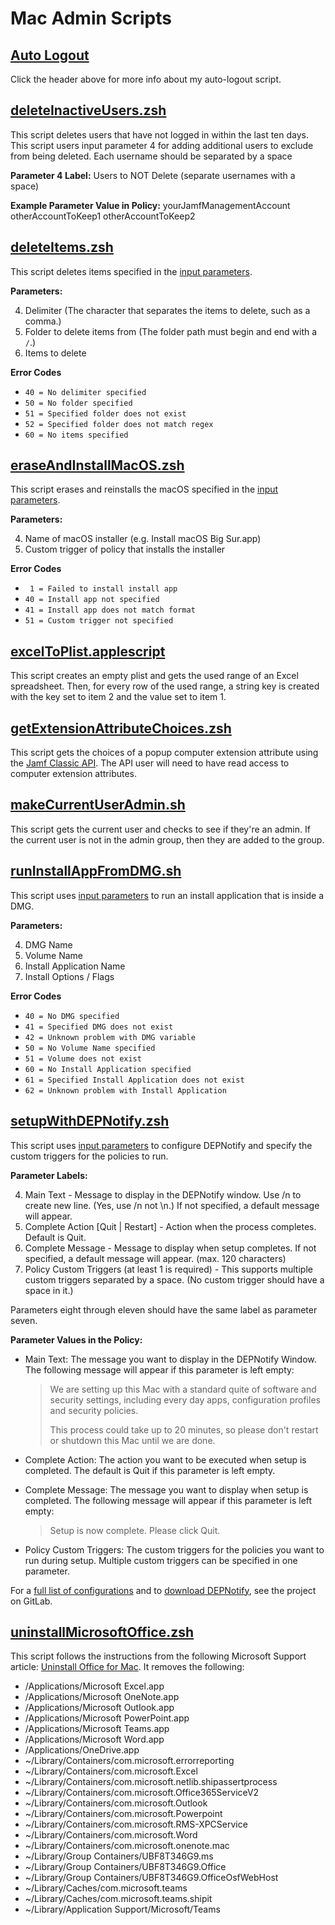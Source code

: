 # Mac Admin Scripts

## [Auto Logout](https://github.com/SKeenan07/mac-admin-scripts/tree/main/auto-logout)

Click the header above for more info about my auto-logout script. 

## [deleteInactiveUsers.zsh](https://github.com/SKeenan07/mac-admin-scripts/blob/main/deleteInactiveUsers.zsh)

This script deletes users that have not logged in within the last ten days. This script users input parameter 4 for adding additional users to exclude from being deleted. Each username should be separated by a space

**Parameter 4 Label:** Users to NOT Delete (separate usernames with a space)

**Example Parameter Value in Policy:** yourJamfManagementAccount otherAccountToKeep1 otherAccountToKeep2

## [deleteItems.zsh](https://github.com/SKeenan07/mac-admin-scripts/blob/main/deleteItems.zsh)

This script deletes items specified in the [input parameters](https://www.jamf.com/jamf-nation/articles/146/script-parameters).

**Parameters:**

4. Delimiter (The character that separates the items to delete, such as a comma.)
5. Folder to delete items from (The folder path must begin and end with a `/`.)
6. Items to delete

**Error Codes**

- `40 = No delimiter specified`
- `50 = No folder specified`
- `51 = Specified folder does not exist`
- `52 = Specified folder does not match regex`
- `60 = No items specified`

## [eraseAndInstallMacOS.zsh](https://github.com/SKeenan07/mac-admin-scripts/blob/main/eraseAndInstallMacOS.zsh)

This script erases and reinstalls the macOS specified in the [input parameters](https://www.jamf.com/jamf-nation/articles/146/script-parameters). 

**Parameters:**

4. Name of macOS installer (e.g. Install macOS Big Sur.app)
5. Custom trigger of policy that installs the installer

**Error Codes**

- ` 1 = Failed to install install app`
- `40 = Install app not specified`
- `41 = Install app does not match format`
- `51 = Custom trigger not specified`

## [excelToPlist.applescript](https://github.com/SKeenan07/mac-admin-scripts/blob/main/excelToPlist.applescript)

This script creates an empty plist and gets the used range of an Excel spreadsheet. Then, for every row of the used range, a string key is created with the key set to item 2 and the value set to item 1. 

## [getExtensionAttributeChoices.zsh](https://github.com/SKeenan07/mac-admin-scripts/blob/main/getExtensionAttributeChoices.zsh)

This script gets the choices of a popup computer extension attribute using the [Jamf Classic API](https://www.jamf.com/developers/apis/classic/). The API user will need to have read access to computer extension attributes. 

## [makeCurrentUserAdmin.sh](https://github.com/SKeenan07/mac-admin-scripts/blob/main/makeCurrentUserAdmin.sh)

This script gets the current user and checks to see if they're an admin. If the current user is not in the admin group, then they are added to the group. 

## [runInstallAppFromDMG.sh](https://github.com/SKeenan07/mac-admin-scripts/blob/main/runInstallAppFromDMG.sh)

This script uses [input parameters](https://www.jamf.com/jamf-nation/articles/146/script-parameters) to run an install application that is inside a DMG. 

**Parameters:**

4. DMG Name
5. Volume Name
6. Install Application Name
7. Install Options / Flags

**Error Codes**

- `40 = No DMG specified`
- `41 = Specified DMG does not exist`
- `42 = Unknown problem with DMG variable`
- `50 = No Volume Name specified`
- `51 = Volume does not exist`
- `60 = No Install Application specified`
- `61 = Specified Install Application does not exist`
- `62 = Unknown problem with Install Application`

## [setupWithDEPNotify.zsh](https://github.com/SKeenan07/mac-admin-scripts/blob/main/setupWithDEPNotify.zsh)

This script uses [input parameters](https://www.jamf.com/jamf-nation/articles/146/script-parameters) to configure DEPNotify and specify the custom triggers for the policies to run.

**Parameter Labels:**

4. Main Text - Message to display in the DEPNotify window. Use /n to create new line. (Yes, use /n not \n.) If not specified, a default message will appear.
5. Complete Action [Quit | Restart] - Action when the process completes. Default is Quit.
6. Complete Message - Message to display when setup completes. If not specified, a default message will appear. (max. 120 characters)
7. Policy Custom Triggers (at least 1 is required) - This supports multiple custom triggers separated by a space. (No custom trigger should have a space in it.)

Parameters eight through eleven should have the same label as parameter seven.

**Parameter Values in the Policy:**

- Main Text: The message you want to display in the DEPNotify Window. The following message will appear if this parameter is left empty:

  > We are setting up this Mac with a standard quite of software and security settings, including every day apps, configuration profiles and security policies. 
  >
  > This process could take up to 20 minutes, so please don't restart or shutdown this Mac until we are done.
  
- Complete Action: The action you want to be executed when setup is completed. The default is Quit if this parameter is left empty. 
- Complete Message: The message you want to display when setup is completed. The following message will appear if this parameter is left empty: 

  > Setup is now complete. Please click Quit.
  
- Policy Custom Triggers: The custom triggers for the policies you want to run during setup. Multiple custom triggers can be specified in one parameter. 

For a [full list of configurations](https://gitlab.com/Mactroll/DEPNotify) and to [download DEPNotify](https://gitlab.com/Mactroll/DEPNotify/-/releases), see the project on GitLab. 

## [uninstallMicrosoftOffice.zsh](https://github.com/SKeenan07/mac-admin-scripts/blob/main/uninstallMicrosoftOffice.zsh)

This script follows the instructions from the following Microsoft Support article: [Uninstall Office for Mac](https://support.microsoft.com/en-us/office/uninstall-office-for-mac-eefa1199-5b58-43af-8a3d-b73dc1a8cae3). It removes the following:

- /Applications/Microsoft Excel.app
- /Applications/Microsoft OneNote.app
- /Applications/Microsoft Outlook.app
- /Applications/Microsoft PowerPoint.app
- /Applications/Microsoft Teams.app
- /Applications/Microsoft Word.app
- /Applications/OneDrive.app
- ~/Library/Containers/com.microsoft.errorreporting
- ~/Library/Containers/com.microsoft.Excel
- ~/Library/Containers/com.microsoft.netlib.shipassertprocess
- ~/Library/Containers/com.microsoft.Office365ServiceV2
- ~/Library/Containers/com.microsoft.Outlook
- ~/Library/Containers/com.microsoft.Powerpoint
- ~/Library/Containers/com.microsoft.RMS-XPCService
- ~/Library/Containers/com.microsoft.Word
- ~/Library/Containers/com.microsoft.onenote.mac
- ~/Library/Group Containers/UBF8T346G9.ms
- ~/Library/Group Containers/UBF8T346G9.Office
- ~/Library/Group Containers/UBF8T346G9.OfficeOsfWebHost
- ~/Library/Caches/com.microsoft.teams
- ~/Library/Caches/com.microsoft.teams.shipit
- ~/Library/Application Support/Microsoft/Teams
